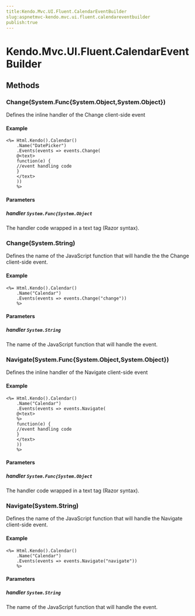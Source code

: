 ```yaml
---
title:Kendo.Mvc.UI.Fluent.CalendarEventBuilder
slug:aspnetmvc-kendo.mvc.ui.fluent.calendareventbuilder
publish:true
---
```


# Kendo.Mvc.UI.Fluent.CalendarEventBuilder

## Methods

### Change(System.Func{System.Object,System.Object})
Defines the inline handler of the Change client-side event

#### Example
    <%= Html.Kendo().Calendar()
        .Name("DatePicker")
        .Events(events => events.Change(
        @<text>
        function(e) {
        //event handling code
        }
        </text>
        ))
        %>

#### Parameters

##### handler `System.Func{System.Object`
The handler code wrapped in a text tag (Razor syntax).

### Change(System.String)
Defines the name of the JavaScript function that will handle the the Change client-side event.

#### Example
    <%= Html.Kendo().Calendar()
        .Name("Calendar")
        .Events(events => events.Change("change"))
        %>

#### Parameters

##### handler `System.String`
The name of the JavaScript function that will handle the event.

### Navigate(System.Func{System.Object,System.Object})
Defines the inline handler of the Navigate client-side event

#### Example
    <%= Html.Kendo().Calendar()
        .Name("Calendar")
        .Events(events => events.Navigate(
        @<text>
        %>
        function(e) {
        //event handling code
        }
        </text>
        ))
        %>

#### Parameters

##### handler `System.Func{System.Object`
The handler code wrapped in a text tag (Razor syntax).

### Navigate(System.String)
Defines the name of the JavaScript function that will handle the Navigate client-side event.

#### Example
    <%= Html.Kendo().Calendar()
        .Name("Calendar")
        .Events(events => events.Navigate("navigate"))
        %>

#### Parameters

##### handler `System.String`
The name of the JavaScript function that will handle the event.